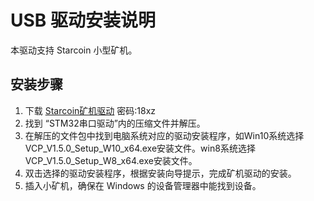 # USB 驱动安装说明

本驱动支持 Starcoin 小型矿机。

## 安装步骤

1. 下载 [Starcoin矿机驱动](https://pan.baidu.com/s/1UA12dTpN4MahsIHgCKDmOQ) 密码:18xz
2. 找到 “STM32串口驱动”内的压缩文件并解压。
3. 在解压的文件包中找到电脑系统对应的驱动安装程序，如Win10系统选择VCP\_V1.5.0\_Setup\_W10\_x64.exe安装文件。win8系统选择VCP\_V1.5.0\_Setup\_W8\_x64.exe安装文件。
4. 双击选择的驱动安装程序，根据安装向导提示，完成矿机驱动的安装。
5. 插入小矿机，确保在 Windows 的设备管理器中能找到设备。

